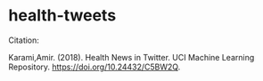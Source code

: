 # health-tweets

Citation:

Karami,Amir. (2018). Health News in Twitter. UCI Machine Learning Repository. https://doi.org/10.24432/C5BW2Q.
